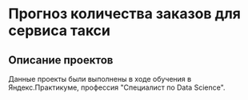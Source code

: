 # Прогноз количества заказов для сервиса такси
[](Time_model)
## Описание проектов

Данные проекты были выполнены в ходе обучения в Яндекс.Практикуме, профессия "Специалист по Data Science".
